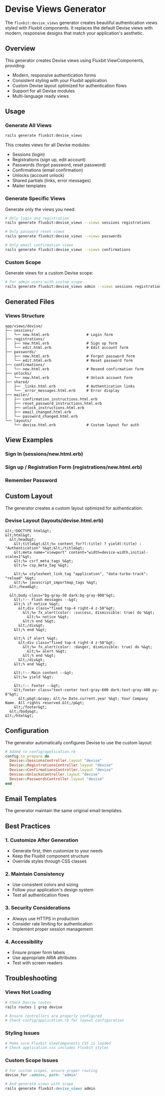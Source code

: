 # Devise Views Generator

The `fluxbit:devise_views` generator creates beautiful authentication views styled with Fluxbit components. It replaces the default Devise views with modern, responsive designs that match your application's aesthetic.

## Overview

This generator creates Devise views using Fluxbit ViewComponents, providing:
- Modern, responsive authentication forms
- Consistent styling with your Fluxbit application
- Custom Devise layout optimized for authentication flows
- Support for all Devise modules
- Multi-language ready views

## Usage

### Generate All Views

```bash
rails generate fluxbit:devise_views
```

This creates views for all Devise modules:
- Sessions (login)
- Registrations (sign up, edit account)
- Passwords (forgot password, reset password)
- Confirmations (email confirmation)
- Unlocks (account unlock)
- Shared partials (links, error messages)
- Mailer templates

### Generate Specific Views

Generate only the views you need:

```bash
# Only login and registration
rails generate fluxbit:devise_views --views sessions registrations

# Only password reset views  
rails generate fluxbit:devise_views --views passwords

# Only email confirmation views
rails generate fluxbit:devise_views --views confirmations
```

### Custom Scope

Generate views for a custom Devise scope:

```bash
# For admin users with custom scope
rails generate fluxbit:devise_views admin --views sessions registrations
```

## Generated Files

### Views Structure

```
app/views/devise/
├── sessions/
│   └── new.html.erb                 # Login form
├── registrations/
│   ├── new.html.erb                 # Sign up form
│   └── edit.html.erb                # Edit account form
├── passwords/
│   ├── new.html.erb                 # Forgot password form
│   └── edit.html.erb                # Reset password form
├── confirmations/
│   └── new.html.erb                 # Resend confirmation form
├── unlocks/
│   └── new.html.erb                 # Unlock account form
├── shared/
│   ├── _links.html.erb              # Authentication links
│   └── _error_messages.html.erb     # Error display
├── mailer/
│   ├── confirmation_instructions.html.erb
│   ├── reset_password_instructions.html.erb
│   ├── unlock_instructions.html.erb
│   ├── email_changed.html.erb
│   └── password_changed.html.erb
└── layouts/
    └── devise.html.erb              # Custom layout for auth
```

## View Examples

### Sign In (sessions/new.html.erb)

<lookbook-embed app="/lookbook/" preview="Fluxbit::Components::DeviseViewsPreview" scenario="sign_in" panels="params,source"></lookbook-embed>

### Sign up / Registration Form (registrations/new.html.erb)

<lookbook-embed app="/lookbook/" preview="Fluxbit::Components::DeviseViewsPreview" scenario="sign_up" panels="params,source"></lookbook-embed>

### Remember Password

<lookbook-embed app="/lookbook/" preview="Fluxbit::Components::DeviseViewsPreview" scenario="remember_password" panels="params,source"></lookbook-embed>

## Custom Layout

The generator creates a custom layout optimized for authentication:

### Devise Layout (layouts/devise.html.erb)

```erb
&lt;!DOCTYPE html&gt;
&lt;html&gt;
  &lt;head&gt;
    &lt;title&gt;&lt;%= content_for?(:title) ? yield(:title) : "Authentication" %&gt;&lt;/title&gt;
    &lt;meta name="viewport" content="width=device-width,initial-scale=1"&gt;
    &lt;%= csrf_meta_tags %&gt;
    &lt;%= csp_meta_tag %&gt;
    
    &lt;%= stylesheet_link_tag "application", "data-turbo-track": "reload" %&gt;
    &lt;%= javascript_importmap_tags %&gt;
  &lt;/head&gt;

  &lt;body class="bg-gray-50 dark:bg-gray-900"&gt;
    &lt;!-- Flash messages --&gt;
    &lt;% if notice %&gt;
      &lt;div class="fixed top-4 right-4 z-50"&gt;
        &lt;%= fx_alert(color: :success, dismissible: true) do %&gt;
          &lt;%= notice %&gt;
        &lt;% end %&gt;
      &lt;/div&gt;
    &lt;% end %&gt;

    &lt;% if alert %&gt;
      &lt;div class="fixed top-4 right-4 z-50"&gt;
        &lt;%= fx_alert(color: :danger, dismissible: true) do %&gt;
          &lt;%= alert %&gt;
        &lt;% end %&gt;
      &lt;/div&gt;
    &lt;% end %&gt;

    &lt;!-- Main content --&gt;
    &lt;%= yield %&gt;

    &lt;!-- Footer --&gt;
    &lt;footer class="text-center text-gray-600 dark:text-gray-400 py-8"&gt;
      &lt;p&gt;&copy; &lt;%= Date.current.year %&gt; Your Company Name. All rights reserved.&lt;/p&gt;
    &lt;/footer&gt;
  &lt;/body&gt;
&lt;/html&gt;
```

## Configuration

The generator automatically configures Devise to use the custom layout:

```ruby
# Added to config/application.rb
config.to_prepare do
  Devise::SessionsController.layout "devise"
  Devise::RegistrationsController.layout "devise"
  Devise::ConfirmationsController.layout "devise"
  Devise::UnlocksController.layout "devise"
  Devise::PasswordsController.layout "devise"
end
```

## Email Templates

The generator maintain the same original email templates.

## Best Practices

### 1. Customize After Generation
- Generate first, then customize to your needs
- Keep the Fluxbit component structure
- Override styles through CSS classes

### 2. Maintain Consistency
- Use consistent colors and sizing
- Follow your application's design system
- Test all authentication flows

### 3. Security Considerations
- Always use HTTPS in production
- Consider rate limiting for authentication
- Implement proper session management

### 4. Accessibility
- Ensure proper form labels
- Use appropriate ARIA attributes
- Test with screen readers

## Troubleshooting

### Views Not Loading
```ruby
# Check Devise routes
rails routes | grep devise

# Ensure controllers are properly configured
# Check config/application.rb for layout configuration
```

### Styling Issues
```ruby
# Make sure Fluxbit ViewComponents CSS is loaded
# Check application.css includes Fluxbit styles
```

### Custom Scope Issues
```ruby
# For custom scopes, ensure proper routing
devise_for :admins, path: 'admin'

# And generate views with scope
rails generate fluxbit:devise_views admin
```